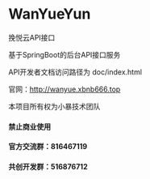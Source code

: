 # WanYueYun

挽悦云API接口

基于SpringBoot的后台API接口服务

API开发者文档访问路径为 doc/index.html

官网：http://wanyue.xbnb666.top

本项目所有权为小暴技术团队

#### 禁止商业使用

#### 官方交流群：816467119

#### 共创开发群：516876712
